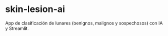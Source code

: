 # skin-lesion-ai
App de clasificación de lunares (benignos, malignos y sospechosos) con IA y Streamlit.
